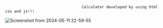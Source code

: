                                       Calculator developed by using html css and js!!!
![Screenshot from 2024-05-11 22-59-55](https://github.com/Sandhya015/CodeSoft/assets/144054124/454d1919-d798-4064-9b0d-cabdb61fd807)
